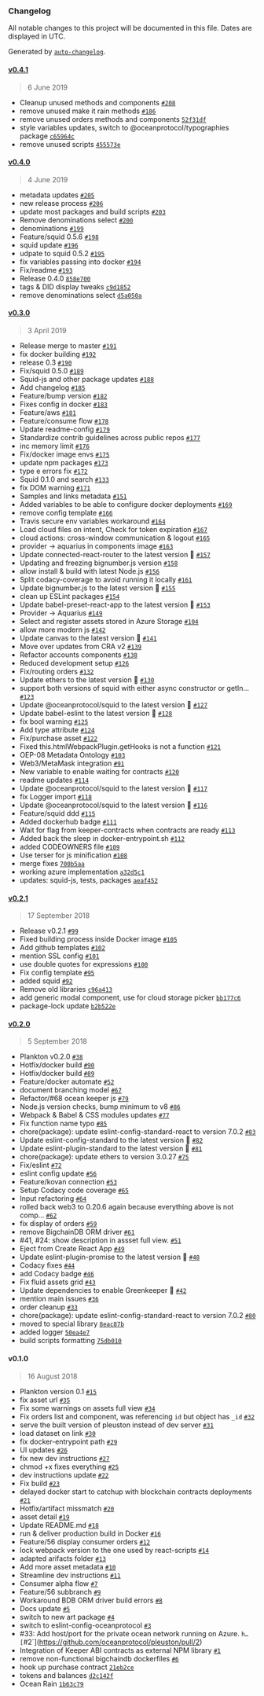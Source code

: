 ### Changelog

All notable changes to this project will be documented in this file. Dates are displayed in UTC.

Generated by [`auto-changelog`](https://github.com/CookPete/auto-changelog).

#### [v0.4.1](https://github.com/oceanprotocol/pleuston/compare/v0.4.0...v0.4.1)

> 6 June 2019

- Cleanup unused methods and components [`#208`](https://github.com/oceanprotocol/pleuston/pull/208)
- remove unused make it rain methods [`#186`](https://github.com/oceanprotocol/pleuston/issues/186)
- remove unused orders methods and components [`52f31df`](https://github.com/oceanprotocol/pleuston/commit/52f31dfab21610c14e67e620db4dcb34d86b1d67)
- style variables updates, switch to @oceanprotocol/typographies package [`c65964c`](https://github.com/oceanprotocol/pleuston/commit/c65964c836f7e1337ea3a1730b3f22bb0f3d79dd)
- remove unused scripts [`455573e`](https://github.com/oceanprotocol/pleuston/commit/455573ec7ab14502bf5169e9e2cbaf6a7a81ade4)

#### [v0.4.0](https://github.com/oceanprotocol/pleuston/compare/v0.3.0...v0.4.0)

> 4 June 2019

- metadata updates [`#205`](https://github.com/oceanprotocol/pleuston/pull/205)
- new release process [`#206`](https://github.com/oceanprotocol/pleuston/pull/206)
- update most packages and build scripts [`#203`](https://github.com/oceanprotocol/pleuston/pull/203)
- Remove denominations select [`#200`](https://github.com/oceanprotocol/pleuston/pull/200)
- denominations [`#199`](https://github.com/oceanprotocol/pleuston/pull/199)
- Feature/squid 0.5.6 [`#198`](https://github.com/oceanprotocol/pleuston/pull/198)
- squid update [`#196`](https://github.com/oceanprotocol/pleuston/pull/196)
- udpate to squid 0.5.2 [`#195`](https://github.com/oceanprotocol/pleuston/pull/195)
- fix variables passing into docker [`#194`](https://github.com/oceanprotocol/pleuston/pull/194)
- Fix/readme [`#193`](https://github.com/oceanprotocol/pleuston/pull/193)
- Release 0.4.0 [`858e700`](https://github.com/oceanprotocol/pleuston/commit/858e70095b50124b8eb4ab3f72dcf54f5cb92a73)
- tags & DID display tweaks [`c9d1852`](https://github.com/oceanprotocol/pleuston/commit/c9d18527bd454367657e30c740eead93c1110dc8)
- remove denominations select [`d5a050a`](https://github.com/oceanprotocol/pleuston/commit/d5a050a44a2d6979399b4deba67d2c7485a7c5da)

#### [v0.3.0](https://github.com/oceanprotocol/pleuston/compare/v0.2.1...v0.3.0)

> 3 April 2019

- Release merge to master [`#191`](https://github.com/oceanprotocol/pleuston/pull/191)
- fix docker building [`#192`](https://github.com/oceanprotocol/pleuston/pull/192)
- release 0.3 [`#190`](https://github.com/oceanprotocol/pleuston/pull/190)
- Fix/squid 0.5.0 [`#189`](https://github.com/oceanprotocol/pleuston/pull/189)
- Squid-js and other package updates [`#188`](https://github.com/oceanprotocol/pleuston/pull/188)
- Add changelog [`#185`](https://github.com/oceanprotocol/pleuston/pull/185)
- Feature/bump version [`#182`](https://github.com/oceanprotocol/pleuston/pull/182)
- Fixes config in docker [`#183`](https://github.com/oceanprotocol/pleuston/pull/183)
- Feature/aws [`#181`](https://github.com/oceanprotocol/pleuston/pull/181)
- Feature/consume flow [`#178`](https://github.com/oceanprotocol/pleuston/pull/178)
- Update readme-config [`#179`](https://github.com/oceanprotocol/pleuston/pull/179)
- Standardize contrib guidelines across public repos [`#177`](https://github.com/oceanprotocol/pleuston/pull/177)
- inc memory limit [`#176`](https://github.com/oceanprotocol/pleuston/pull/176)
- Fix/docker image envs [`#175`](https://github.com/oceanprotocol/pleuston/pull/175)
- update npm packages [`#173`](https://github.com/oceanprotocol/pleuston/pull/173)
- type e errors fix [`#172`](https://github.com/oceanprotocol/pleuston/pull/172)
- Squid 0.1.0 and search [`#133`](https://github.com/oceanprotocol/pleuston/pull/133)
- fix DOM warning [`#171`](https://github.com/oceanprotocol/pleuston/pull/171)
- Samples and links metadata [`#151`](https://github.com/oceanprotocol/pleuston/pull/151)
- Added variables to be able to configure docker deployments [`#169`](https://github.com/oceanprotocol/pleuston/pull/169)
- remove config template [`#166`](https://github.com/oceanprotocol/pleuston/pull/166)
- Travis secure env variables workaround [`#164`](https://github.com/oceanprotocol/pleuston/pull/164)
- Load cloud files on intent, Check for token expiration [`#167`](https://github.com/oceanprotocol/pleuston/pull/167)
- cloud actions: cross-window communication & logout [`#165`](https://github.com/oceanprotocol/pleuston/pull/165)
- provider -> aquarius in components image [`#163`](https://github.com/oceanprotocol/pleuston/pull/163)
- Update connected-react-router to the latest version 🚀 [`#157`](https://github.com/oceanprotocol/pleuston/pull/157)
- Updating and freezing bignumber.js version [`#158`](https://github.com/oceanprotocol/pleuston/pull/158)
- allow install & build with latest Node.js [`#156`](https://github.com/oceanprotocol/pleuston/pull/156)
- Split codacy-coverage to avoid running it locally [`#161`](https://github.com/oceanprotocol/pleuston/pull/161)
- Update bignumber.js to the latest version 🚀 [`#155`](https://github.com/oceanprotocol/pleuston/pull/155)
- clean up ESLint packages [`#154`](https://github.com/oceanprotocol/pleuston/pull/154)
- Update babel-preset-react-app to the latest version 🚀 [`#153`](https://github.com/oceanprotocol/pleuston/pull/153)
- Provider -> Aquarius [`#149`](https://github.com/oceanprotocol/pleuston/pull/149)
- Select and register assets stored in Azure Storage [`#104`](https://github.com/oceanprotocol/pleuston/pull/104)
- allow more modern js [`#142`](https://github.com/oceanprotocol/pleuston/pull/142)
- Update canvas to the latest version 🚀 [`#141`](https://github.com/oceanprotocol/pleuston/pull/141)
- Move over updates from CRA v2 [`#139`](https://github.com/oceanprotocol/pleuston/pull/139)
- Refactor accounts components [`#138`](https://github.com/oceanprotocol/pleuston/pull/138)
- Reduced development setup [`#126`](https://github.com/oceanprotocol/pleuston/pull/126)
- Fix/routing orders [`#132`](https://github.com/oceanprotocol/pleuston/pull/132)
- Update ethers to the latest version 🚀 [`#130`](https://github.com/oceanprotocol/pleuston/pull/130)
- support both versions of squid with either async constructor or getIn… [`#123`](https://github.com/oceanprotocol/pleuston/pull/123)
- Update @oceanprotocol/squid to the latest version 🚀 [`#127`](https://github.com/oceanprotocol/pleuston/pull/127)
- Update babel-eslint to the latest version 🚀 [`#128`](https://github.com/oceanprotocol/pleuston/pull/128)
- fix bool warning [`#125`](https://github.com/oceanprotocol/pleuston/pull/125)
- Add type attribute  [`#124`](https://github.com/oceanprotocol/pleuston/pull/124)
- Fix/purchase asset [`#122`](https://github.com/oceanprotocol/pleuston/pull/122)
- Fixed this.htmlWebpackPlugin.getHooks is not a function [`#121`](https://github.com/oceanprotocol/pleuston/pull/121)
- OEP-08 Metadata Ontology [`#103`](https://github.com/oceanprotocol/pleuston/pull/103)
- Web3/MetaMask integration [`#91`](https://github.com/oceanprotocol/pleuston/pull/91)
- New variable to enable waiting for contracts [`#120`](https://github.com/oceanprotocol/pleuston/pull/120)
- readme updates [`#114`](https://github.com/oceanprotocol/pleuston/pull/114)
- Update @oceanprotocol/squid to the latest version 🚀 [`#117`](https://github.com/oceanprotocol/pleuston/pull/117)
- fix Logger import [`#118`](https://github.com/oceanprotocol/pleuston/pull/118)
- Update @oceanprotocol/squid to the latest version 🚀 [`#116`](https://github.com/oceanprotocol/pleuston/pull/116)
- Feature/squid ddd [`#115`](https://github.com/oceanprotocol/pleuston/pull/115)
- Added dockerhub badge [`#111`](https://github.com/oceanprotocol/pleuston/pull/111)
- Wait for flag from keeper-contracts when contracts are ready [`#113`](https://github.com/oceanprotocol/pleuston/pull/113)
- Added back the sleep in docker-entrypoint.sh [`#112`](https://github.com/oceanprotocol/pleuston/pull/112)
- added CODEOWNERS file [`#109`](https://github.com/oceanprotocol/pleuston/pull/109)
- Use terser for js minification  [`#108`](https://github.com/oceanprotocol/pleuston/pull/108)
- merge fixes [`700b5aa`](https://github.com/oceanprotocol/pleuston/commit/700b5aa177bc5adebadd26cd55103950d17d6a77)
- working azure implementation [`a32d5c1`](https://github.com/oceanprotocol/pleuston/commit/a32d5c138e6952963c11e9743bfacf7e6a991eeb)
- updates: squid-js, tests, packages [`aeaf452`](https://github.com/oceanprotocol/pleuston/commit/aeaf452f87f0751f6e08f57c6a654b782cddcfce)

#### [v0.2.1](https://github.com/oceanprotocol/pleuston/compare/v0.2.0...v0.2.1)

> 17 September 2018

- Release v0.2.1 [`#99`](https://github.com/oceanprotocol/pleuston/pull/99)
- Fixed building process inside Docker image [`#105`](https://github.com/oceanprotocol/pleuston/pull/105)
- Add github templates [`#102`](https://github.com/oceanprotocol/pleuston/pull/102)
- mention SSL config [`#101`](https://github.com/oceanprotocol/pleuston/pull/101)
- use double quotes for expressions [`#100`](https://github.com/oceanprotocol/pleuston/pull/100)
- Fix config template [`#95`](https://github.com/oceanprotocol/pleuston/pull/95)
- added squid [`#92`](https://github.com/oceanprotocol/pleuston/pull/92)
- Remove old libraries [`c96a413`](https://github.com/oceanprotocol/pleuston/commit/c96a41381d9f491304e28c5d4a289314fb4b546a)
- add generic modal component, use for cloud storage picker [`bb177c6`](https://github.com/oceanprotocol/pleuston/commit/bb177c6b09c50885f5c754c3f850b21c8c257769)
- package-lock update [`b2b522e`](https://github.com/oceanprotocol/pleuston/commit/b2b522eab71298d0bde37c3aeecb61ee6ac3b418)

#### [v0.2.0](https://github.com/oceanprotocol/pleuston/compare/v0.1.0...v0.2.0)

> 5 September 2018

- Plankton v0.2.0 [`#38`](https://github.com/oceanprotocol/pleuston/pull/38)
- Hotfix/docker build [`#90`](https://github.com/oceanprotocol/pleuston/pull/90)
- Hotfix/docker build [`#89`](https://github.com/oceanprotocol/pleuston/pull/89)
- Feature/docker automate [`#52`](https://github.com/oceanprotocol/pleuston/pull/52)
- document branching model [`#67`](https://github.com/oceanprotocol/pleuston/pull/67)
- Refactor/#68 ocean keeper js [`#79`](https://github.com/oceanprotocol/pleuston/pull/79)
- Node.js version checks, bump minimum to v8 [`#86`](https://github.com/oceanprotocol/pleuston/pull/86)
- Webpack & Babel & CSS modules updates [`#77`](https://github.com/oceanprotocol/pleuston/pull/77)
- Fix function name typo [`#85`](https://github.com/oceanprotocol/pleuston/pull/85)
- chore(package): update eslint-config-standard-react to version 7.0.2 [`#83`](https://github.com/oceanprotocol/pleuston/pull/83)
- Update eslint-config-standard to the latest version 🚀 [`#82`](https://github.com/oceanprotocol/pleuston/pull/82)
- Update eslint-plugin-standard to the latest version 🚀 [`#81`](https://github.com/oceanprotocol/pleuston/pull/81)
- chore(package): update ethers to version 3.0.27 [`#75`](https://github.com/oceanprotocol/pleuston/pull/75)
- Fix/eslint [`#72`](https://github.com/oceanprotocol/pleuston/pull/72)
- eslint config update [`#56`](https://github.com/oceanprotocol/pleuston/pull/56)
- Feature/kovan connection [`#53`](https://github.com/oceanprotocol/pleuston/pull/53)
- Setup Codacy code coverage [`#65`](https://github.com/oceanprotocol/pleuston/pull/65)
- Input refactoring [`#64`](https://github.com/oceanprotocol/pleuston/pull/64)
- rolled back web3 to 0.20.6 again because everything above is not comp… [`#62`](https://github.com/oceanprotocol/pleuston/pull/62)
- fix display of orders [`#59`](https://github.com/oceanprotocol/pleuston/pull/59)
- remove BigchainDB ORM driver [`#61`](https://github.com/oceanprotocol/pleuston/pull/61)
- #41, #24: show description in assset full view. [`#51`](https://github.com/oceanprotocol/pleuston/pull/51)
- Eject from Create React App [`#49`](https://github.com/oceanprotocol/pleuston/pull/49)
- Update eslint-plugin-promise to the latest version 🚀 [`#48`](https://github.com/oceanprotocol/pleuston/pull/48)
- Codacy fixes [`#44`](https://github.com/oceanprotocol/pleuston/pull/44)
- add Codacy badge [`#46`](https://github.com/oceanprotocol/pleuston/pull/46)
- Fix fluid assets grid [`#43`](https://github.com/oceanprotocol/pleuston/pull/43)
- Update dependencies to enable Greenkeeper 🌴 [`#42`](https://github.com/oceanprotocol/pleuston/pull/42)
- mention main issues [`#36`](https://github.com/oceanprotocol/pleuston/pull/36)
- order cleanup [`#33`](https://github.com/oceanprotocol/pleuston/pull/33)
- chore(package): update eslint-config-standard-react to version 7.0.2 [`#80`](https://github.com/oceanprotocol/pleuston/issues/80)
- moved to special library [`8eac87b`](https://github.com/oceanprotocol/pleuston/commit/8eac87b31ef4d6f0330d73dd27e8de4e062678e7)
- added logger [`50ea4e7`](https://github.com/oceanprotocol/pleuston/commit/50ea4e742d6a1065fb9a0bb376f201804809d78b)
- build scripts formatting [`75db010`](https://github.com/oceanprotocol/pleuston/commit/75db010636a92dc944f10194975bfe36a531f7e1)

#### v0.1.0

> 16 August 2018

- Plankton version 0.1 [`#15`](https://github.com/oceanprotocol/pleuston/pull/15)
- fix asset url [`#35`](https://github.com/oceanprotocol/pleuston/pull/35)
- Fix some warnings on assets full view [`#34`](https://github.com/oceanprotocol/pleuston/pull/34)
- Fix orders list and component, was referencing `id` but object has `_id` [`#32`](https://github.com/oceanprotocol/pleuston/pull/32)
- serve the built version of pleuston instead of dev server [`#31`](https://github.com/oceanprotocol/pleuston/pull/31)
- load dataset on link [`#30`](https://github.com/oceanprotocol/pleuston/pull/30)
- fix docker-entrypoint path [`#29`](https://github.com/oceanprotocol/pleuston/pull/29)
- UI updates [`#26`](https://github.com/oceanprotocol/pleuston/pull/26)
- fix new dev instructions [`#27`](https://github.com/oceanprotocol/pleuston/pull/27)
- chmod +x fixes everything [`#25`](https://github.com/oceanprotocol/pleuston/pull/25)
- dev instructions update [`#22`](https://github.com/oceanprotocol/pleuston/pull/22)
- Fix build [`#23`](https://github.com/oceanprotocol/pleuston/pull/23)
- delayed docker start to catchup with blockchain contracts deployments [`#21`](https://github.com/oceanprotocol/pleuston/pull/21)
- Hotfix/artifact missmatch [`#20`](https://github.com/oceanprotocol/pleuston/pull/20)
- asset detail [`#19`](https://github.com/oceanprotocol/pleuston/pull/19)
- Update README.md [`#18`](https://github.com/oceanprotocol/pleuston/pull/18)
- run & deliver production build in Docker [`#16`](https://github.com/oceanprotocol/pleuston/pull/16)
- Feature/56 display consumer orders [`#12`](https://github.com/oceanprotocol/pleuston/pull/12)
- lock webpack version to the one used by react-scripts [`#14`](https://github.com/oceanprotocol/pleuston/pull/14)
- adapted arifacts folder [`#13`](https://github.com/oceanprotocol/pleuston/pull/13)
- Add more asset metadata [`#10`](https://github.com/oceanprotocol/pleuston/pull/10)
- Streamline dev instructions [`#11`](https://github.com/oceanprotocol/pleuston/pull/11)
- Consumer alpha flow [`#7`](https://github.com/oceanprotocol/pleuston/pull/7)
- Feature/56 subbranch [`#9`](https://github.com/oceanprotocol/pleuston/pull/9)
- Workaround BDB ORM driver build errors [`#8`](https://github.com/oceanprotocol/pleuston/pull/8)
- Docs update [`#5`](https://github.com/oceanprotocol/pleuston/pull/5)
- switch to new art package [`#4`](https://github.com/oceanprotocol/pleuston/pull/4)
- switch to eslint-config-oceanprotocol [`#3`](https://github.com/oceanprotocol/pleuston/pull/3)
- #33: Add host/port for the private ocean network running on Azure. `h… [`#2`](https://github.com/oceanprotocol/pleuston/pull/2)
- Integration of Keeper ABI contracts as external NPM library [`#1`](https://github.com/oceanprotocol/pleuston/pull/1)
- remove non-functional bigchaindb dockerfiles [`#6`](https://github.com/oceanprotocol/pleuston/issues/6)
- hook up purchase contract [`21eb2ce`](https://github.com/oceanprotocol/pleuston/commit/21eb2cefc4fe7b49b70c56f1f733b9a432510394)
- tokens and balances [`d2c142f`](https://github.com/oceanprotocol/pleuston/commit/d2c142f9a9577b4779514bc530158f98157a14e7)
- Ocean Rain [`1b63c79`](https://github.com/oceanprotocol/pleuston/commit/1b63c79cde003fb768945b0a412ea8dcfabd1ece)
